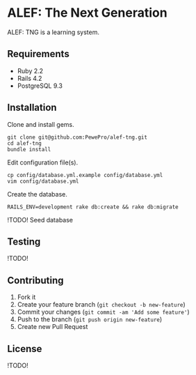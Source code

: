 # ALEF: The Next Generation

ALEF: TNG is a learning system.

## Requirements

* Ruby 2.2
* Rails 4.2
* PostgreSQL 9.3

## Installation

Clone and install gems.

```
git clone git@github.com:PewePro/alef-tng.git
cd alef-tng
bundle install
```

Edit configuration file(s).

```
cp config/database.yml.example config/database.yml
vim config/database.yml
```

Create the database.

```
RAILS_ENV=development rake db:create && rake db:migrate
```
!TODO! Seed database

## Testing

!TODO!

## Contributing

1. Fork it
2. Create your feature branch (`git checkout -b new-feature`)
3. Commit your changes (`git commit -am 'Add some feature'`)
4. Push to the branch (`git push origin new-feature`)
5. Create new Pull Request

## License

!TODO!
